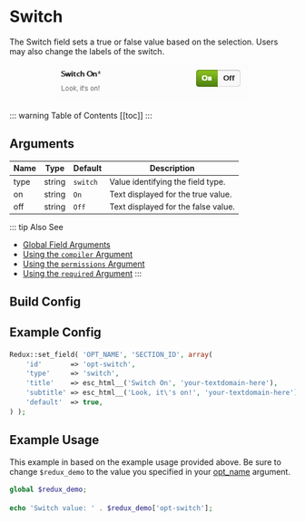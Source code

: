# Switch

The Switch field sets a true or false value based on the selection.  Users may also change the labels of the switch.

<span style="display:block;text-align:center">![](./img/switch.png)</span>

::: warning Table of Contents
[[toc]]
:::

## Arguments
|Name|Type|Default|Description|
|--- |--- |--- |--- |
|type|string|`switch`|Value identifying the field type.|
|on|string|`On`|Text displayed for the true value.|
|off|string|`Off`|Text displayed for the false value.|

::: tip Also See
- [Global Field Arguments](../configuration/fields/arguments.md)
- [Using the `compiler` Argument](../configuration/fields/compiler.md)
- [Using the `permissions` Argument](../configuration/fields/permissions.md)
- [Using the `required` Argument](../configuration/fields/required.md)
:::

## Build Config
<script>
import builder from './switch.json';
export default {
  data () {
      return {
          builder: builder
      };
  }
}
</script>
<builder :builder_json="builder" />

## Example Config
```php
Redux::set_field( 'OPT_NAME', 'SECTION_ID', array(
    'id'       => 'opt-switch',
    'type'     => 'switch', 
    'title'    => esc_html__('Switch On', 'your-textdomain-here'),
    'subtitle' => esc_html__('Look, it\'s on!', 'your-textdomain-here'),
    'default'  => true,
) );
```

## Example Usage
This example in based on the example usage provided above. Be sure to change `$redux_demo` to the value you specified in your [opt_name](../configuration/global_arguments.md#opt_name) argument.

```php
global $redux_demo;

echo 'Switch value: ' . $redux_demo['opt-switch'];
```

